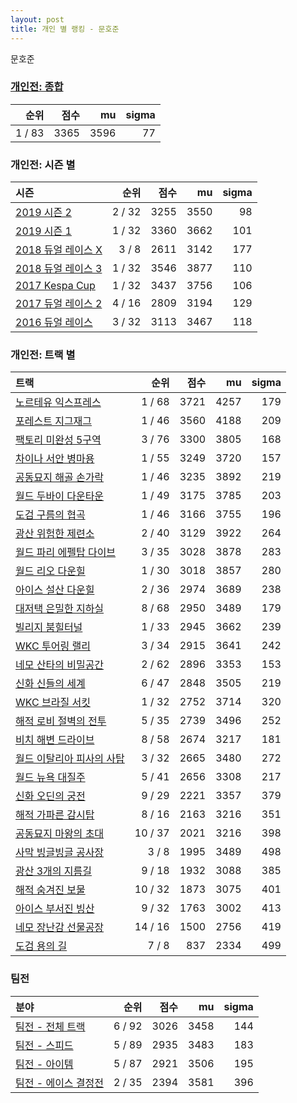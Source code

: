 ```yaml
---
layout: post
title: 개인 별 랭킹 - 문호준
---
```


문호준

### [개인전: 종합](../singles-full)

| 순위 | 점수 | mu | sigma |
|---:|---:|---:|---:|
| 1 / 83 | 3365 | 3596 | 77 |

### 개인전: 시즌 별

| 시즌 | 순위 | 점수 | mu | sigma |
|:---|---:|---:|---:|---:|
| [2019 시즌 2](../s2019_2) | 2 / 32 | 3255 | 3550 | 98 |
| [2019 시즌 1](../s2019_1) | 1 / 32 | 3360 | 3662 | 101 |
| [2018 듀얼 레이스 X](../s2018_2) | 3 / 8 | 2611 | 3142 | 177 |
| [2018 듀얼 레이스 3](../s2018_1) | 1 / 32 | 3546 | 3877 | 110 |
| [2017 Kespa Cup](../s2017_2) | 1 / 32 | 3437 | 3756 | 106 |
| [2017 듀얼 레이스 2](../s2017_1) | 4 / 16 | 2809 | 3194 | 129 |
| [2016 듀얼 레이스](../s2016_1) | 3 / 32 | 3113 | 3467 | 118 |

### 개인전: 트랙 별

| 트랙 | 순위 | 점수 | mu | sigma |
|:---|---:|---:|---:|---:|
| [노르테유 익스프레스](../noex) | 1 / 68 | 3721 | 4257 | 179 |
| [포레스트 지그재그](../zigzag) | 1 / 46 | 3560 | 4188 | 209 |
| [팩토리 미완성 5구역](../district5) | 3 / 76 | 3300 | 3805 | 168 |
| [차이나 서안 병마용](../byeongma) | 1 / 55 | 3249 | 3720 | 157 |
| [공동묘지 해골 손가락](../haeson) | 1 / 46 | 3235 | 3892 | 219 |
| [월드 두바이 다운타운](../dubai) | 1 / 49 | 3175 | 3785 | 203 |
| [도검 구름의 협곡](../hyupgog) | 1 / 46 | 3166 | 3755 | 196 |
| [광산 위험한 제련소](../jeryeonso) | 2 / 40 | 3129 | 3922 | 264 |
| [월드 파리 에펠탑 다이브](../eifel) | 3 / 35 | 3028 | 3878 | 283 |
| [월드 리오 다운힐](../rio) | 1 / 30 | 3018 | 3857 | 280 |
| [아이스 설산 다운힐](../seolsan) | 2 / 36 | 2974 | 3689 | 238 |
| [대저택 은밀한 지하실](../jeotaek) | 8 / 68 | 2950 | 3489 | 179 |
| [빌리지 붐힐터널](../boomhill) | 1 / 33 | 2945 | 3662 | 239 |
| [WKC 투어링 랠리](../rally) | 3 / 34 | 2915 | 3641 | 242 |
| [네모 산타의 비밀공간](../santa) | 2 / 62 | 2896 | 3353 | 153 |
| [신화 신들의 세계](../shinsegye) | 6 / 47 | 2848 | 3505 | 219 |
| [WKC 브라질 서킷](../brazil) | 1 / 32 | 2752 | 3714 | 320 |
| [해적 로비 절벽의 전투](../lobby) | 5 / 35 | 2739 | 3496 | 252 |
| [비치 해변 드라이브](../haebyun) | 8 / 58 | 2674 | 3217 | 181 |
| [월드 이탈리아 피사의 사탑](../pizza) | 3 / 32 | 2665 | 3480 | 272 |
| [월드 뉴욕 대질주](../newyork) | 5 / 41 | 2656 | 3308 | 217 |
| [신화 오딘의 궁전](../odin) | 9 / 29 | 2221 | 3357 | 379 |
| [해적 가파른 감시탑](../gamshi) | 8 / 16 | 2163 | 3216 | 351 |
| [공동묘지 마왕의 초대](../mawang) | 10 / 37 | 2021 | 3216 | 398 |
| [사막 빙글빙글 공사장](../sabing) | 3 / 8 | 1995 | 3489 | 498 |
| [광산 3개의 지름길](../gwangsamji) | 9 / 18 | 1932 | 3088 | 385 |
| [해적 숨겨진 보물](../haesumbo) | 10 / 32 | 1873 | 3075 | 401 |
| [아이스 부서진 빙산](../boobing) | 9 / 32 | 1763 | 3002 | 413 |
| [네모 장난감 선물공장](../present) | 14 / 16 | 1500 | 2756 | 419 |
| [도검 용의 길](../daagon) | 7 / 8 | 837 | 2334 | 499 |

### 팀전

| 분야 | 순위 | 점수 | mu | sigma |
|:---|---:|---:|---:|---:|
| [팀전 - 전체 트랙](../team-full) | 6 / 92 | 3026 | 3458 | 144 |
| [팀전 - 스피드](../team-speed) | 5 / 89 | 2935 | 3483 | 183 |
| [팀전 - 아이템](../team-item) | 5 / 87 | 2921 | 3506 | 195 |
| [팀전 - 에이스 결정전](../team-ace) | 2 / 35 | 2394 | 3581 | 396 |
